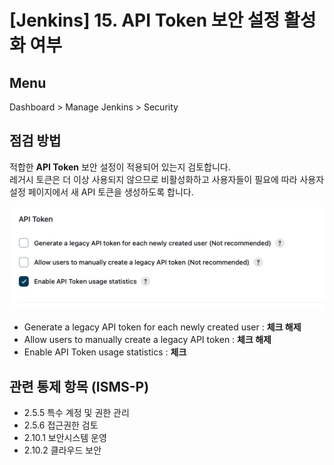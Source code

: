 # [Jenkins] 15. API Token 보안 설정 활성화 여부

## Menu 
Dashboard > Manage Jenkins > Security

## 점검 방법 
적합한 **API Token** 보안 설정이 적용되어 있는지 검토합니다.  
레거시 토큰은 더 이상 사용되지 않으므로 비활성화하고 사용자들이 필요에 따라 사용자 설정 페이지에서 새 API 토큰을 생성하도록 합니다.

![API Token](images/api-token-settings.png)

- Generate a legacy API token for each newly created user : **체크 해제**
- Allow users to manually create a legacy API token : **체크 해제**
- Enable API Token usage statistics : **체크**

## 관련 통제 항목 (ISMS-P)
- 2.5.5 특수 계정 및 권한 관리
- 2.5.6 접근권한 검토
- 2.10.1 보안시스템 운영
- 2.10.2 클라우드 보안